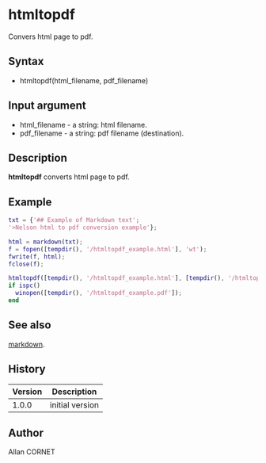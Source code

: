 

# htmltopdf

Convers html page to pdf.

## Syntax

- htmltopdf(html_filename, pdf_filename)

## Input argument

 - html_filename - a string: html filename.
 - pdf_filename - a string: pdf filename (destination).

## Description


  <p><b>htmltopdf</b> converts html page to pdf.</p>


## Example

```matlab
txt = {'## Example of Markdown text';
'>Nelson html to pdf conversion example'};

html = markdown(txt);
f = fopen([tempdir(), '/htmltopdf_example.html'], 'wt');
fwrite(f, html);
fclose(f);

htmltopdf([tempdir(), '/htmltopdf_example.html'], [tempdir(), '/htmltopdf_example.pdf'])
if ispc()
  winopen([tempdir(), '/htmltopdf_example.pdf']);
end
```

## See also

[markdown](markdown.md).
## History

|Version|Description|
|------|------|
|1.0.0|initial version|


## Author

Allan CORNET



